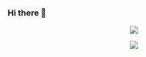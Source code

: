 ### Hi there 👋
<p align="center"><img src="https://github-readme-codewars-stats.herokuapp.com/api/?username=Eightmate36603&card&colormode=dark_mode" />
<p align="center"><img src="https://leetcode.card.workers.dev/Eightmate36603?theme=default&font=baloo&height=180&width=500" />
<!--
**Eightmate36603/Eightmate36603** is a ✨ _special_ ✨ repository because its `README.md` (this file) appears on your GitHub profile.

Here are some ideas to get you started:

- 🔭 I’m currently working on ...
- 🌱 I’m currently learning ...
- 👯 I’m looking to collaborate on ...
- 🤔 I’m looking for help with ...
- 💬 Ask me about ...
- 📫 How to reach me: ...
- 😄 Pronouns: ...
- ⚡ Fun fact: ...
-->
